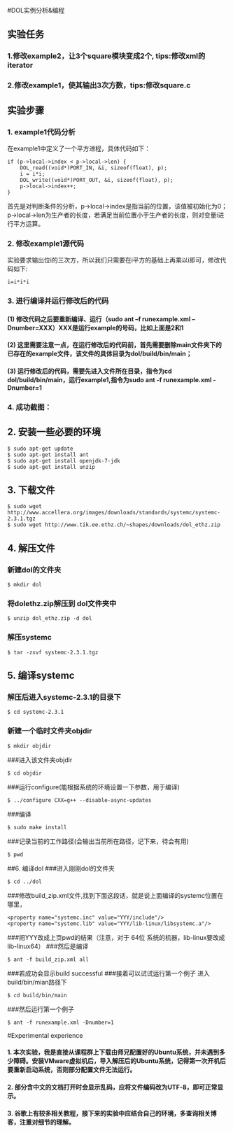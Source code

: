 #DOL实例分析&编程
## 实验任务
### 1.修改example2，让3个square模块变成2个, tips:修改xml的iterator
### 2.修改example1，使其输出3次方数，tips:修改square.c
## 实验步骤
### 1. example1代码分析
在example1中定义了一个平方进程，具体代码如下：
```
if (p->local->index < p->local->len) {
    DOL_read((void*)PORT_IN, &i, sizeof(float), p);
    i = i*i;
    DOL_write((void*)PORT_OUT, &i, sizeof(float), p);
    p->local->index++;
}
```
首先是对判断条件的分析，p->local->index是指当前的位置，该值被初始化为0；p->local->len为生产者的长度，若满足当前位置小于生产者的长度，则对变量i进行平方运算。
### 2. 修改example1源代码
实验要求输出位i的三次方，所以我们只需要在i平方的基础上再乘以i即可，修改代码如下: 
```
i=i*i*i
```
### 3. 进行编译并运行修改后的代码
#### (1) 修改代码之后要重新编译、运行（sudo ant –f runexample.xml –Dnumber=XXX）XXX是运行example的号码，比如上面是2和1
#### (2) 这里需要注意一点，在运行修改后的代码前，首先需要删除main文件夹下的已存在的example文件，该文件的具体目录为dol/build/bin/main；
#### (3) 运行修改后的代码，需要先进入文件所在目录，指令为cd dol/build/bin/main，运行example1,指令为sudo ant -f runexample.xml -Dnumber=1
### 4. 成功截图：

##  2. 安装一些必要的环境
```
$ sudo apt-get update
$ sudo apt-get install ant
$ sudo apt-get install openjdk-7-jdk
$ sudo apt-get install unzip
```
## 3. 下载文件
```
$ sudo wget http://www.accellera.org/images/downloads/standards/systemc/systemc-2.3.1.tgz
$ sudo wget http://www.tik.ee.ethz.ch/~shapes/downloads/dol_ethz.zip
```
## 4. 解压文件
### 新建dol的文件夹 
```
$ mkdir dol
```
### 将dolethz.zip解压到 dol文件夹中
```
$ unzip dol_ethz.zip -d dol
```
### 解压systemc
```
$ tar -zxvf systemc-2.3.1.tgz
```
## 5. 编译systemc
### 解压后进入systemc-2.3.1的目录下
```
$ cd systemc-2.3.1
```
### 新建一个临时文件夹objdir
```
$ mkdir objdir
```
###进入该文件夹objdir
```
$ cd objdir
```
###运行configure(能根据系统的环境设置一下参数，用于编译)
```
$ ../configure CXX=g++ --disable-async-updates
```
###编译
```
$ sudo make install
```
###记录当前的工作路径(会输出当前所在路径，记下来，待会有用)
```
$ pwd
```
##6. 编译dol
###进入刚刚dol的文件夹
```
$ cd ../dol
```
###修改build_zip.xml文件,找到下面这段话，就是说上面编译的systemc位置在哪里，
```
<property name="systemc.inc" value="YYY/include"/>
<property name="systemc.lib" value="YYY/lib-linux/libsystemc.a"/>
```
###把YYY改成上页pwd的结果（注意，对于  64位 系统的机器，lib-linux要改成lib-linux64）
###然后是编译
```
$ ant -f build_zip.xml all
```
###若成功会显示build successful
###接着可以试试运行第一个例子
进入build/bin/mian路径下
```
$ cd build/bin/main
```
###然后运行第一个例子
```
$ ant -f runexample.xml -Dnumber=1
```

#Experimental experience
#### 1. 本次实验，我是直接从课程群上下载由师兄配置好的Ubuntu系统，并未遇到多少障碍。安装VMware虚拟机后，导入解压后的Ubuntu系统，记得第一次开机后要重新启动系统，否则部分配置文件无法运行。
#### 2. 部分含中文的文档打开时会显示乱码，应将文件编码改为UTF-8，即可正常显示。
#### 3. 谷歌上有较多相关教程，接下来的实验中应结合自己的环境，多查询相关博客，注重对细节的理解。
